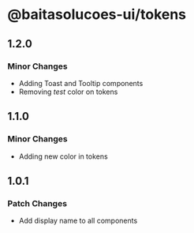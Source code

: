 # @baitasolucoes-ui/tokens

## 1.2.0

### Minor Changes

- Adding Toast and Tooltip components
- Removing _test_ color on tokens

## 1.1.0

### Minor Changes

- Adding new color in tokens

## 1.0.1

### Patch Changes

- Add display name to all components
